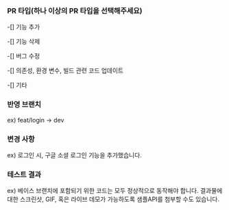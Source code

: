 ### PR 타입(하나 이상의 PR 타입을 선택해주세요)

-[] 기능 추가 

-[] 기능 삭제

-[] 버그 수정

-[] 의존성, 환경 변수, 빌드 관련 코드 업데이트

-[] 기타

### 반영 브랜치
ex) feat/login -> dev

### 변경 사항
ex) 로그인 시, 구글 소셜 로그인 기능을 추가했습니다.

### 테스트 결과
ex) 베이스 브랜치에 포함되기 위한 코드는 모두 정상적으로 동작해야 합니다. 결과물에 대한 스크린샷, GIF, 혹은 라이브 데모가 가능하도록 샘플API를 첨부할 수도 있습니다.
